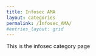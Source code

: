 ```yaml
---
title: Infosec AMA
layout: categories 
permalink: /Infosec_AMA/
#entries_layout: grid
---
```


This is the infosec category page 